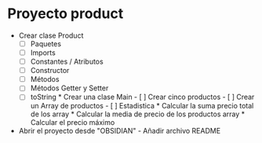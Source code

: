 # Proyecto product
   * Crear clase Product
       - [ ] Paquetes
       - [ ] Imports
       - [ ] Constantes / Atributos
       - [ ] Constructor
       - [ ] Métodos
       - [ ] Métodos Getter y Setter
       - [ ] toString
    * Crear una clase Main
              - [ ] Crear cinco productos
              - [ ] Crear un Array de productos
              - [ ] Estadistica
                    * Calcular la suma precio total de los array
                    * Calcular la media de precio de los productos array
                    * Calcular el precio máximo

   * Abrir el proyecto desde "OBSIDIAN"
          - Añadir archivo README



